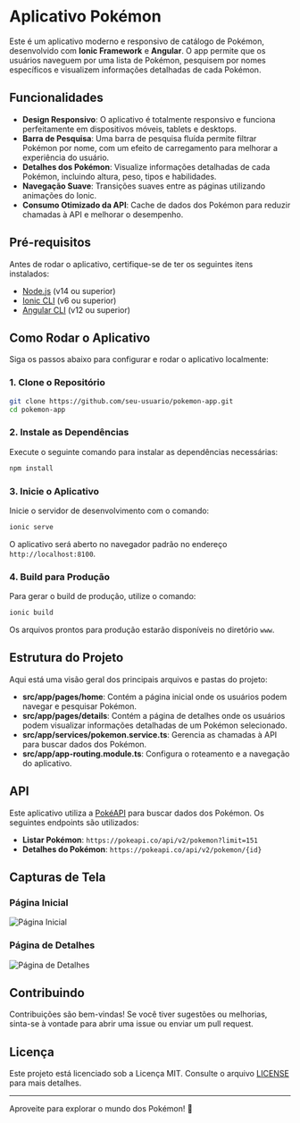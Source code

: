 # Aplicativo Pokémon

Este é um aplicativo moderno e responsivo de catálogo de Pokémon, desenvolvido com **Ionic Framework** e **Angular**. O app permite que os usuários naveguem por uma lista de Pokémon, pesquisem por nomes específicos e visualizem informações detalhadas de cada Pokémon.

## Funcionalidades

- **Design Responsivo**: O aplicativo é totalmente responsivo e funciona perfeitamente em dispositivos móveis, tablets e desktops.
- **Barra de Pesquisa**: Uma barra de pesquisa fluída permite filtrar Pokémon por nome, com um efeito de carregamento para melhorar a experiência do usuário.
- **Detalhes dos Pokémon**: Visualize informações detalhadas de cada Pokémon, incluindo altura, peso, tipos e habilidades.
- **Navegação Suave**: Transições suaves entre as páginas utilizando animações do Ionic.
- **Consumo Otimizado da API**: Cache de dados dos Pokémon para reduzir chamadas à API e melhorar o desempenho.

## Pré-requisitos

Antes de rodar o aplicativo, certifique-se de ter os seguintes itens instalados:

- [Node.js](https://nodejs.org/) (v14 ou superior)
- [Ionic CLI](https://ionicframework.com/docs/cli) (v6 ou superior)
- [Angular CLI](https://angular.io/cli) (v12 ou superior)

## Como Rodar o Aplicativo

Siga os passos abaixo para configurar e rodar o aplicativo localmente:

### 1. Clone o Repositório

```bash
git clone https://github.com/seu-usuario/pokemon-app.git
cd pokemon-app
```

### 2. Instale as Dependências

Execute o seguinte comando para instalar as dependências necessárias:

```bash
npm install
```

### 3. Inicie o Aplicativo

Inicie o servidor de desenvolvimento com o comando:

```bash
ionic serve
```

O aplicativo será aberto no navegador padrão no endereço `http://localhost:8100`.

### 4. Build para Produção

Para gerar o build de produção, utilize o comando:

```bash
ionic build
```

Os arquivos prontos para produção estarão disponíveis no diretório `www`.

## Estrutura do Projeto

Aqui está uma visão geral dos principais arquivos e pastas do projeto:

- **src/app/pages/home**: Contém a página inicial onde os usuários podem navegar e pesquisar Pokémon.
- **src/app/pages/details**: Contém a página de detalhes onde os usuários podem visualizar informações detalhadas de um Pokémon selecionado.
- **src/app/services/pokemon.service.ts**: Gerencia as chamadas à API para buscar dados dos Pokémon.
- **src/app/app-routing.module.ts**: Configura o roteamento e a navegação do aplicativo.

## API

Este aplicativo utiliza a [PokéAPI](https://pokeapi.co/) para buscar dados dos Pokémon. Os seguintes endpoints são utilizados:

- **Listar Pokémon**: `https://pokeapi.co/api/v2/pokemon?limit=151`
- **Detalhes do Pokémon**: `https://pokeapi.co/api/v2/pokemon/{id}`

## Capturas de Tela

### Página Inicial

![Página Inicial](https://via.placeholder.com/800x400?text=Página+Inicial)

### Página de Detalhes

![Página de Detalhes](https://via.placeholder.com/800x400?text=Página+de+Detalhes)

## Contribuindo

Contribuições são bem-vindas! Se você tiver sugestões ou melhorias, sinta-se à vontade para abrir uma issue ou enviar um pull request.

## Licença

Este projeto está licenciado sob a Licença MIT. Consulte o arquivo [LICENSE](LICENSE) para mais detalhes.

---

Aproveite para explorar o mundo dos Pokémon! 🎉
